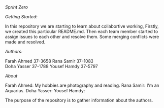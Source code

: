 *Sprint* *Zero*



*Getting Started:*


In this repository we are starting to learn about collabortive working, 
Firstly, we created this particular README.md.
Then each team member started to assign issues to each other and 
resolve them. Some merging conflicts were made and resolved.



*Authors:*


Farah Ahmed 37-3658	
Rana Samir 37-1083	
Doha Yasser 37-1788	
Yousef Hamdy 37-5797




*About* 


Farah Ahmed: My hobbies are photography and reading.
Rana Samir: I'm an Aquarius.
Doha Yasser:
Yousef Hamdy:

The purpose of the repository is to gather information about the authors.


